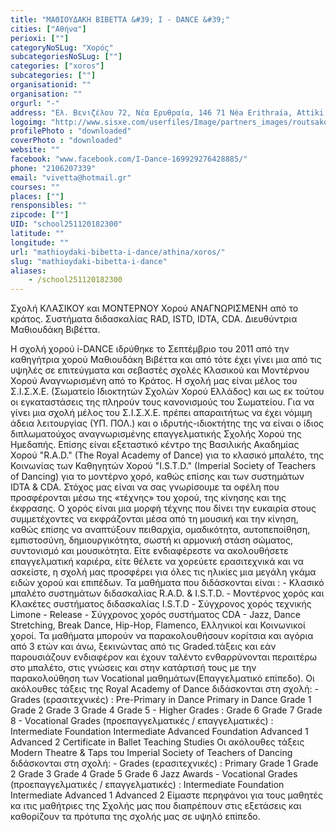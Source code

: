 ```yaml
---
title: "ΜΑΘΙΟΥΔΑΚΗ ΒΙΒΕΤΤΑ &#39; I - DANCE &#39;"
cities: ["Αθήνα"]
perioxi: [""]
categoryNoSLug: "Χορός"
subcategoriesNoSLug: [""]
categories: ["xoros"]
subcategories: [""]
organisationid: ""
organisation: ""
orgurl: "-"
address: "Ελ. Βενιζέλου 72, Νέα Ερυθραία, 146 71 Néa Erithraía, Attiki, Greece"
logoimg: "http://www.sisxe.com/userfiles/Image/partners_images/routsakouv.jpg"
profilePhoto : "downloaded"
coverPhoto : "downloaded"
website: ""
facebook: "www.facebook.com/I-Dance-169929276428885/"
phone: "2106207339"
email: "vivetta@hotmail.gr"
courses: ""
places: [""]
rensponsibles: ""
zipcode: [""]
UID: "school251120182300"
latitude: ""
longitude: ""
url: "mathioydaki-bibetta-i-dance/athina/xoros/"
slug: "mathioydaki-bibetta-i-dance"
aliases:
    - /school251120182300
---
```



Σχολή ΚΛΑΣΙΚΟΥ και ΜΟΝΤΕΡΝΟΥ Χορού ΑΝΑΓΝΩΡΙΣΜΕΝΗ από το κράτος. Συστήματα διδασκαλίας RAD, ISTD, IDTA, CDA. Διευθύντρια Μαθιουδάκη Βιβέττα.

Η σχολή χορού i-DANCE ιδρύθηκε το Σεπτέμβριο του 2011 από την καθηγήτρια χορού Μαθιουδάκη Βιβέττα και από τότε έχει γίνει μια από τις υψηλές σε επιτεύγματα και σεβαστές σχολές Κλασικού και Μοντέρνου Χορού Αναγνωρισμένη από το Κράτος. Η σχολή μας είναι μέλος του Σ.Ι.Σ.Χ.Ε. (Σωματείο Ιδιοκτητών Σχολών Χορού Ελλάδος) και ως εκ τούτου οι εγκαταστάσεις της πληρούν τους κανονισμούς του Σωματείου. Για να γίνει μια σχολή μέλος του Σ.Ι.Σ.Χ.Ε. πρέπει απαραιτήτως να έχει νόμιμη άδεια λειτουργίας (ΥΠ. ΠΟΛ.) και ο ιδρυτής-ιδιοκτήτης της να είναι ο ίδιος διπλωματούχος αναγνωρισμένης επαγγελματικής Σχολής Χορού της Ημεδαπής. Επίσης είναι εξεταστικό κέντρο της Βασιλικής Ακαδημίας Χορού &quot;R.A.D.&quot; (The Royal Academy of Dance) για το κλασικό μπαλέτο, της Κοινωνίας των Καθηγητών Χορού &quot;I.S.T.D.&quot; (Imperial Society of Teachers of Dancing) για το μοντέρνο χορό, καθώς επίσης και των συστημάτων IDTA &amp; CDA. Στόχος μας είναι να σας γνωρίσουμε τα οφέλη που προσφέρονται μέσω της «τέχνης» του χορού, της κίνησης και της έκφρασης. Ο χορός είναι μια μορφή τέχνης που δίνει την ευκαιρία στους συμμετέχοντες να εκφράζονται μέσα από τη μουσική και την κίνηση, καθώς επίσης να αναπτύξουν πειθαρχία, ομαδικότητα, αυτοπεποίθηση, εμπιστοσύνη, δημιουργικότητα, σωστή κι αρμονική στάση σώματος, συντονισμό και μουσικότητα. Είτε ενδιαφέρεστε να ακολουθήσετε επαγγελματική καριέρα, είτε θέλετε να χορεύετε ερασιτεχνικά και να ασκείστε, η σχολή μας προσφέρει για όλες τις ηλικίες μια μεγάλη γκάμα ειδών χορού και επιπέδων. Τα μαθήματα που διδάσκονται είναι : - Κλασικό μπαλέτο συστημάτων διδασκαλίας R.A.D. &amp; I.S.T.D. - Μοντέρνος χορός και Κλακέτες συστήματος διδασκαλίας I.S.T.D - Σύγχρονος χορός τεχνικής Limone - Release - Σύγχρονος χορός συστήματος CDA - Jazz, Dance Stretching, Break Dance, Hip-Hop, Flamenco, Ελληνικοί και Κοινωνικοί χοροί. Τα μαθήματα μπορούν να παρακολουθήσουν κορίτσια και αγόρια από 3 ετών και άνω, ξεκινώντας από τις Graded.τάξεις και εάν παρουσιάζουν ενδιαφέρον και έχουν ταλέντο ενθαρρύνονται περαιτέρω στο μπαλέτο, στις γνώσεις και στην κατάρτισή τους με την παρακολούθηση των Vocational μαθημάτων(Επαγγελματικό επίπεδο). Οι ακόλουθες τάξεις της Royal Academy of Dance διδάσκονται στη σχολή: - Grades (ερασιτεχνικές) : Pre-Primary in Dance Primary in Dance Grade 1 Grade 2 Grade 3 Grade 4 Grade 5 - Higher Grades : Grade 6 Grade 7 Grade 8 - Vocational Grades (προεπαγγελματικές / επαγγελματικές) : Intermediate Foundation Intermediate Advanced Foundation Advanced 1 Advanced 2 Certificate in Ballet Teaching Studies Οι ακόλουθες τάξεις Modern Theatre &amp; Taps του Imperial Society of Teachers of Dancing διδάσκονται στη σχολή: - Grades (ερασιτεχνικές) : Primary Grade 1 Grade 2 Grade 3 Grade 4 Grade 5 Grade 6 Jazz Awards - Vocational Grades (προεπαγγελματικές / επαγγελματικές) : Intermediate Foundation Intermediate Advanced 1 Advanced 2 Είμαστε περηφάνοι για τους μαθητές κα ιτις μαθήτριες της Σχολής μας που διαπρέπουν στις εξετάσεις και καθορίζουν τα πρότυπα της σχολής μας σε υψηλό επίπεδο.